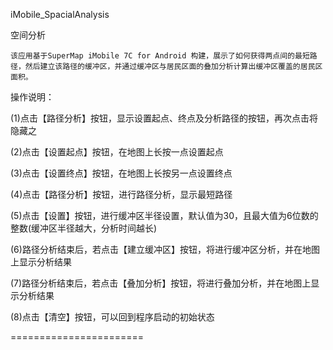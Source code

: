 iMobile_SpacialAnalysis

空间分析

	该应用基于SuperMap iMobile 7C for Android 构建，展示了如何获得两点间的最短路径，然后建立该路径的缓冲区，并通过缓冲区与居民区面的叠加分析计算出缓冲区覆盖的居民区面积。
	
操作说明：

  (1)点击【路径分析】按钮，显示设置起点、终点及分析路径的按钮，再次点击将隐藏之

  (2)点击【设置起点】按钮，在地图上长按一点设置起点

  (3)点击【设置终点】按钮，在地图上长按另一点设置终点

  (4)点击【路径分析】按钮，进行路径分析，显示最短路径

  (5)点击【设置】按钮，进行缓冲区半径设置，默认值为30，且最大值为6位数的整数(缓冲区半径越大，分析时间越长)

  (6)路径分析结束后，若点击【建立缓冲区】按钮，将进行缓冲区分析，并在地图上显示分析结果

  (7)路径分析结束后，若点击【叠加分析】按钮，将进行叠加分析，并在地图上显示分析结果

  (8)点击【清空】按钮，可以回到程序启动的初始状态

=======================
